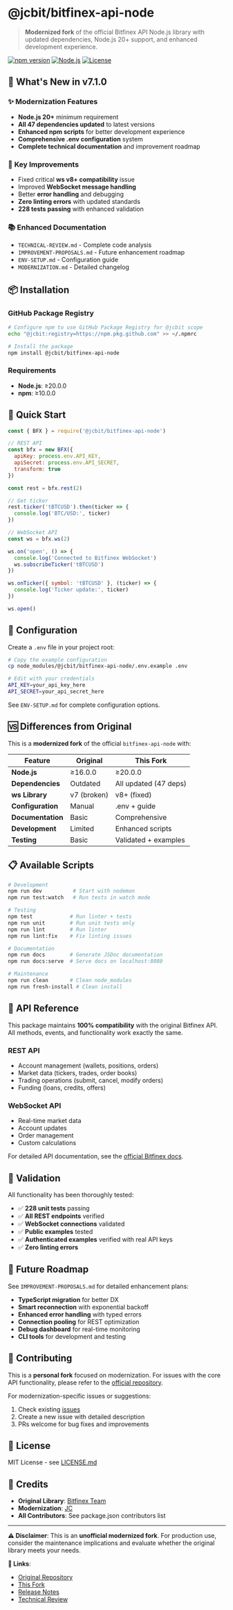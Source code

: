 # @jcbit/bitfinex-api-node

> **Modernized fork** of the official Bitfinex API Node.js library with updated dependencies, Node.js 20+ support, and enhanced development experience.

[![npm version](https://img.shields.io/github/v/release/jcbit/bitfinex-api-node)](https://github.com/jcbit/bitfinex-api-node/releases)
[![Node.js](https://img.shields.io/badge/node-%3E%3D20.0.0-brightgreen)](https://nodejs.org/)
[![License](https://img.shields.io/badge/license-MIT-blue.svg)](LICENSE.md)

## 🚀 What's New in v7.1.0

### ✨ **Modernization Features**
- **Node.js 20+** minimum requirement
- **All 47 dependencies updated** to latest versions
- **Enhanced npm scripts** for better development experience
- **Comprehensive .env configuration** system
- **Complete technical documentation** and improvement roadmap

### 🔧 **Key Improvements**
- Fixed critical **ws v8+ compatibility** issue
- Improved **WebSocket message handling**
- Better **error handling** and debugging
- **Zero linting errors** with updated standards
- **228 tests passing** with enhanced validation

### 📚 **Enhanced Documentation**
- `TECHNICAL-REVIEW.md` - Complete code analysis
- `IMPROVEMENT-PROPOSALS.md` - Future enhancement roadmap
- `ENV-SETUP.md` - Configuration guide
- `MODERNIZATION.md` - Detailed changelog

## 📦 Installation

### GitHub Package Registry
```bash
# Configure npm to use GitHub Package Registry for @jcbit scope
echo "@jcbit:registry=https://npm.pkg.github.com" >> ~/.npmrc

# Install the package
npm install @jcbit/bitfinex-api-node
```

### Requirements
- **Node.js**: ≥20.0.0
- **npm**: ≥10.0.0

## 🔧 Quick Start

```javascript
const { BFX } = require('@jcbit/bitfinex-api-node')

// REST API
const bfx = new BFX({
  apiKey: process.env.API_KEY,
  apiSecret: process.env.API_SECRET,
  transform: true
})

const rest = bfx.rest(2)

// Get ticker
rest.ticker('tBTCUSD').then(ticker => {
  console.log('BTC/USD:', ticker)
})

// WebSocket API
const ws = bfx.ws(2)

ws.on('open', () => {
  console.log('Connected to Bitfinex WebSocket')
  ws.subscribeTicker('tBTCUSD')
})

ws.onTicker({ symbol: 'tBTCUSD' }, (ticker) => {
  console.log('Ticker update:', ticker)
})

ws.open()
```

## 🔐 Configuration

Create a `.env` file in your project root:

```bash
# Copy the example configuration
cp node_modules/@jcbit/bitfinex-api-node/.env.example .env

# Edit with your credentials
API_KEY=your_api_key_here
API_SECRET=your_api_secret_here
```

See `ENV-SETUP.md` for complete configuration options.

## 🆚 Differences from Original

This is a **modernized fork** of the official `bitfinex-api-node` with:

| Feature | Original | This Fork |
|---------|----------|-----------|
| **Node.js** | ≥16.0.0 | ≥20.0.0 |
| **Dependencies** | Outdated | All updated (47 deps) |
| **ws Library** | v7 (broken) | v8+ (fixed) |
| **Configuration** | Manual | .env + guide |
| **Documentation** | Basic | Comprehensive |
| **Development** | Limited | Enhanced scripts |
| **Testing** | Basic | Validated + examples |

## 📋 Available Scripts

```bash
# Development
npm run dev          # Start with nodemon
npm run test:watch   # Run tests in watch mode

# Testing
npm test            # Run linter + tests
npm run unit        # Run unit tests only
npm run lint        # Run linter
npm run lint:fix    # Fix linting issues

# Documentation
npm run docs        # Generate JSDoc documentation
npm run docs:serve  # Serve docs on localhost:8080

# Maintenance
npm run clean       # Clean node_modules
npm run fresh-install # Clean install
```

## 🔗 API Reference

This package maintains **100% compatibility** with the original Bitfinex API. All methods, events, and functionality work exactly the same.

### REST API
- Account management (wallets, positions, orders)
- Market data (tickers, trades, order books)
- Trading operations (submit, cancel, modify orders)
- Funding (loans, credits, offers)

### WebSocket API
- Real-time market data
- Account updates
- Order management
- Custom calculations

For detailed API documentation, see the [official Bitfinex docs](https://docs.bitfinex.com/docs).

## 🧪 Validation

All functionality has been thoroughly tested:

- ✅ **228 unit tests** passing
- ✅ **All REST endpoints** verified
- ✅ **WebSocket connections** validated
- ✅ **Public examples** tested
- ✅ **Authenticated examples** verified with real API keys
- ✅ **Zero linting errors**

## 🚧 Future Roadmap

See `IMPROVEMENT-PROPOSALS.md` for detailed enhancement plans:

- **TypeScript migration** for better DX
- **Smart reconnection** with exponential backoff
- **Enhanced error handling** with typed errors
- **Connection pooling** for REST optimization  
- **Debug dashboard** for real-time monitoring
- **CLI tools** for development and testing

## 🤝 Contributing

This is a **personal fork** focused on modernization. For issues with the core API functionality, please refer to the [official repository](https://github.com/bitfinexcom/bitfinex-api-node).

For modernization-specific issues or suggestions:
1. Check existing [issues](https://github.com/jcbit/bitfinex-api-node/issues)
2. Create a new issue with detailed description
3. PRs welcome for bug fixes and improvements

## 📄 License

MIT License - see [LICENSE.md](LICENSE.md)

## 🙏 Credits

- **Original Library**: [Bitfinex Team](https://github.com/bitfinexcom/bitfinex-api-node)
- **Modernization**: [JC](https://github.com/jcbit)
- **All Contributors**: See package.json contributors list

---

**⚠️ Disclaimer**: This is an **unofficial modernized fork**. For production use, consider the maintenance implications and evaluate whether the original library meets your needs.

**🔗 Links**:
- [Original Repository](https://github.com/bitfinexcom/bitfinex-api-node)
- [This Fork](https://github.com/jcbit/bitfinex-api-node)  
- [Release Notes](https://github.com/jcbit/bitfinex-api-node/releases)
- [Technical Review](TECHNICAL-REVIEW.md)
